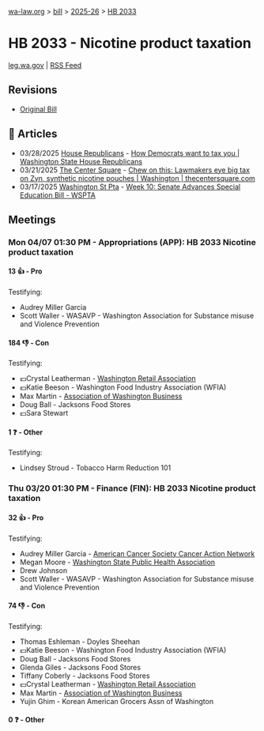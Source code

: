 [wa-law.org](/) > [bill](/bill/) > [2025-26](/bill/2025-26/) > [HB 2033](/bill/2025-26/hb/2033/)

# HB 2033 - Nicotine product taxation
[leg.wa.gov](https://app.leg.wa.gov/billsummary?BillNumber=2033&Year=2025&Initiative=false) | [RSS Feed](./rss.xml)

## Revisions
* [Original Bill](1/)

## 📰 Articles
* 03/28/2025 [House Republicans](/org/house_republicans/) - [How Democrats want to tax you | Washington State House Republicans](https://houserepublicans.wa.gov/how-democrats-want-to-tax-you/#:~:text=House%20Bill%202033)
* 03/21/2025 [The Center Square](/org/the_center_square/) - [Chew on this: Lawmakers eye big tax on Zyn, synthetic nicotine pouches | Washington | thecentersquare.com](https://www.thecentersquare.com/washington/article_743ef06c-628d-490e-9163-e38187287db9.html#:~:text=House%20Bill%202033)
* 03/17/2025 [Washington St Pta](/org/washington_st_pta/) - [Week 10: Senate Advances Special Education Bill - WSPTA](https://www.wastatepta.org/senate-advances-special-education-bill/#:~:text=HB%202033)

## Meetings
### Mon 04/07 01:30 PM - Appropriations (APP): HB 2033 Nicotine product taxation
#### 13 👍 - Pro
Testifying:
* Audrey Miller Garcia
* Scott Waller - WASAVP - Washington Association for Substance misuse and Violence Prevention

#### 184 👎 - Con
Testifying:
* 💵Crystal Leatherman - [Washington Retail Association](/org/washington_retail_association/)
* 💵Katie Beeson - Washington Food Industry Association (WFIA)
* Max Martin - [Association of Washington Business](/org/association_of_washington_business/)
* Doug Ball - Jacksons Food Stores
* 💵Sara Stewart

#### 1 ❓ - Other
Testifying:
* Lindsey Stroud - Tobacco Harm Reduction 101

### Thu 03/20 01:30 PM - Finance (FIN): HB 2033 Nicotine product taxation
#### 32 👍 - Pro
Testifying:
* Audrey Miller Garcia - [American Cancer Society Cancer Action Network](/org/american_cancer_society_cancer_action_network/)
* Megan Moore - [Washington State Public Health Association](/org/washington_state_public_health_association/)
* Drew Johnson
* Scott Waller - WASAVP - Washington Association for Substance misuse and Violence Prevention

#### 74 👎 - Con
Testifying:
* Thomas Eshleman - Doyles Sheehan
* 💵Katie Beeson - Washington Food Industry Association (WFIA)
* Doug Ball - Jacksons Food Stores
* Glenda Giles - Jacksons Food Stores
* Tiffany Coberly - Jacksons Food Stores
* 💵Crystal Leatherman - [Washington Retail Association](/org/washington_retail_association/)
* Max Martin - [Association of Washington Business](/org/association_of_washington_business/)
* Yujin Ghim - Korean American Grocers Assn of Washington

#### 0 ❓ - Other
